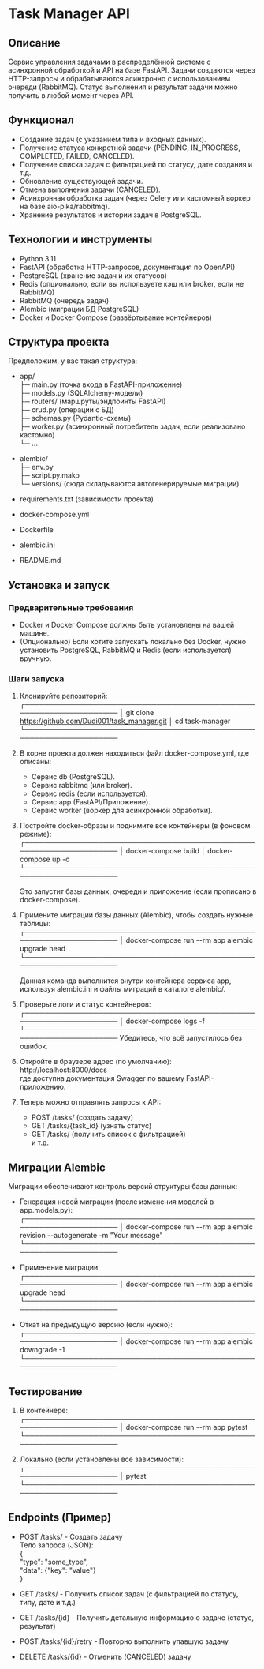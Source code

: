 # Task Manager API

## Описание

Сервис управления задачами в распределённой системе с асинхронной обработкой и API на базе FastAPI. Задачи создаются через HTTP-запросы и обрабатываются асинхронно с использованием очереди (RabbitMQ). Статус выполнения и результат задачи можно получить в любой момент через API.

## Функционал

- Создание задач (с указанием типа и входных данных).
- Получение статуса конкретной задачи (PENDING, IN_PROGRESS, COMPLETED, FAILED, CANCELED).
- Получение списка задач с фильтрацией по статусу, дате создания и т.д.
- Обновление существующей задачи.
- Отмена выполнения задачи (CANCELED).
- Асинхронная обработка задач (через Celery или кастомный воркер на базе aio-pika/rabbitmq).
- Хранение результатов и истории задач в PostgreSQL.

## Технологии и инструменты

- Python 3.11
- FastAPI (обработка HTTP-запросов, документация по OpenAPI)
- PostgreSQL (хранение задач и их статусов)
- Redis (опционально, если вы используете кэш или broker, если не RabbitMQ)
- RabbitMQ (очередь задач)
- Alembic (миграции БД PostgreSQL)
- Docker и Docker Compose (развёртывание контейнеров)

## Структура проекта

Предположим, у вас такая структура:

- app/  
  ├─ main.py (точка входа в FastAPI-приложение)  
  ├─ models.py (SQLAlchemy-модели)  
  ├─ routers/ (маршруты/эндпоинты FastAPI)  
  ├─ crud.py (операции с БД)  
  ├─ schemas.py (Pydantic-схемы)  
  ├─ worker.py (асинхронный потребитель задач, если реализовано кастомно)  
  └─ ...  

- alembic/  
  ├─ env.py  
  ├─ script.py.mako  
  └─ versions/ (сюда складываются автогенерируемые миграции)

- requirements.txt  (зависимости проекта)  
- docker-compose.yml  
- Dockerfile  
- alembic.ini  
- README.md  

## Установка и запуск

### Предварительные требования

- Docker и Docker Compose должны быть установлены на вашей машине.  
- (Опционально) Если хотите запускать локально без Docker, нужно установить PostgreSQL, RabbitMQ и Redis (если используется) вручную.

### Шаги запуска

1. Клонируйте репозиторий:
   ┌───────────────────────────────────────────────────────────────────
   │ git clone https://github.com/Dudi001/task_manager.git
   │ cd task-manager
   └───────────────────────────────────────────────────────────────────

2. В корне проекта должен находиться файл docker-compose.yml, где описаны:  
   - Сервис db (PostgreSQL).  
   - Сервис rabbitmq (или broker).  
   - Сервис redis (если используется).  
   - Сервис app (FastAPI/Приложение).  
   - Сервис worker (воркер для асинхронной обработки).

3. Постройте docker-образы и поднимите все контейнеры (в фоновом режиме):
   ┌───────────────────────────────────────────────────────────────────
   │ docker-compose build
   │ docker-compose up -d
   └───────────────────────────────────────────────────────────────────

   Это запустит базы данных, очереди и приложение (если прописано в docker-compose).

4. Примените миграции базы данных (Alembic), чтобы создать нужные таблицы:
   ┌───────────────────────────────────────────────────────────────────
   │ docker-compose run --rm app alembic upgrade head
   └───────────────────────────────────────────────────────────────────

   Данная команда выполнится внутри контейнера сервиса app, используя alembic.ini и файлы миграций в каталоге alembic/.

5. Проверьте логи и статус контейнеров:
   ┌───────────────────────────────────────────────────────────────────
   │ docker-compose logs -f
   └───────────────────────────────────────────────────────────────────
   Убедитесь, что всё запустилось без ошибок.

6. Откройте в браузере адрес (по умолчанию):
   http://localhost:8000/docs  
   где доступна документация Swagger по вашему FastAPI-приложению.  

7. Теперь можно отправлять запросы к API:  
   - POST /tasks/  (создать задачу)  
   - GET /tasks/{task_id} (узнать статус)  
   - GET /tasks/ (получить список с фильтрацией)  
   и т.д.

## Миграции Alembic

Миграции обеспечивают контроль версий структуры базы данных:

- Генерация новой миграции (после изменения моделей в app.models.py):
  ┌───────────────────────────────────────────────────────────────────
  │ docker-compose run --rm app alembic revision --autogenerate -m "Your message"
  └───────────────────────────────────────────────────────────────────

- Применение миграции:
  ┌───────────────────────────────────────────────────────────────────
  │ docker-compose run --rm app alembic upgrade head
  └───────────────────────────────────────────────────────────────────

- Откат на предыдущую версию (если нужно):
  ┌───────────────────────────────────────────────────────────────────
  │ docker-compose run --rm app alembic downgrade -1
  └───────────────────────────────────────────────────────────────────

## Тестирование

1. В контейнере:
   ┌───────────────────────────────────────────────────────────────────
   │ docker-compose run --rm app pytest
   └───────────────────────────────────────────────────────────────────

2. Локально (если установлены все зависимости):
   ┌───────────────────────────────────────────────────────────────────
   │ pytest
   └───────────────────────────────────────────────────────────────────

## Endpoints (Пример)

- POST /tasks/ - Создать задачу  
  Тело запроса (JSON):  
  {  
    "type": "some_type",  
    "data": {"key": "value"}  
  }  

- GET /tasks/ - Получить список задач (с фильтрацией по статусу, типу, дате и т.д.)  
- GET /tasks/{id} - Получить детальную информацию о задаче (статус, результат)  
- POST /tasks/{id}/retry - Повторно выполнить упавшую задачу  
- DELETE /tasks/{id} - Отменить (CANCELED) задачу  
